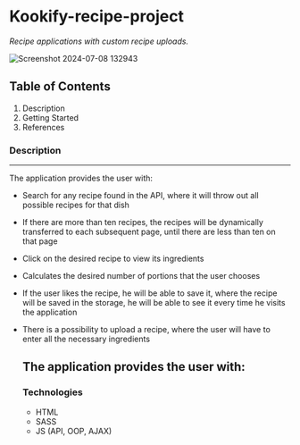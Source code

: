 # Kookify-recipe-project
*Recipe applications with custom recipe uploads.*

![Screenshot 2024-07-08 132943](https://github.com/user-attachments/assets/6dc1f6ba-2ca9-4cc8-abbd-a6ee74c68ee9)

## Table of Contents

1. Description
2. Getting Started
3. References

### Description 
------------------------
The application provides the user with:
- Search for any recipe found in the API, where it will throw out all possible recipes for that dish
- If there are more than ten recipes, the recipes will be dynamically transferred to each subsequent page, until there are less than ten on that page
- Click on the desired recipe to view its ingredients
- Calculates the desired number of portions that the user chooses
- If the user likes the recipe, he will be able to save it, where the recipe will be saved in the storage, he will be able to see it every time he visits the application
- There is a possibility to upload a recipe, where the user will have to enter all the necessary ingredients

  ## The application provides the user with:
  ### Technologies
  - HTML
  - SASS
  - JS (API, OOP, AJAX)
    
